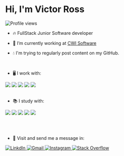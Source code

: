 <h1 align="left">Hi, I'm Victor Ross</h1>
<p align="left"> <img src="https://komarev.com/ghpvc/?username=Vicjun22&color=yellow" alt="Profile views" /> </p>

- 🔥 FullStack Junior Software developer 

- 🔭 I’m currently working at [CWI Software](https://github.com/CWISoftware)

- 💧 I'm trying to regularly post content on my GitHub.

<br>

- 🖥️ I work with:
<div>
  <img src="https://img.shields.io/badge/Angular-DD0031?style=for-the-badge&logo=angular&logoColor=white" />
  <img src="https://img.shields.io/badge/TypeScript-007ACC?style=for-the-badge&logo=typescript&logoColor=white" />
  <img src="https://img.shields.io/badge/Sass-CC6699?style=for-the-badge&logo=sass&logoColor=white" />
  <img src="https://img.shields.io/badge/MySQL-00000F?style=for-the-badge&logo=mysql&logoColor=white" />
  <img src="https://img.shields.io/badge/Java-ED8B00?style=for-the-badge&logo=openjdk&logoColor=white" />
</div>

<br>

- 📚 I study with:
<div>
  <img src="https://img.shields.io/badge/React-20232A?style=for-the-badge&logo=react&logoColor=61DAFB" />
  <img src="https://img.shields.io/badge/JavaScript-323330?style=for-the-badge&logo=javascript&logoColor=F7DF1E" />
  <img src="https://img.shields.io/badge/HTML5-E34F26?style=for-the-badge&logo=html5&logoColor=white" />
  <img src="https://img.shields.io/badge/CSS3-1572B6?style=for-the-badge&logo=css3&logoColor=white" />
  <img src="https://img.shields.io/badge/PostgreSQL-316192?style=for-the-badge&logo=postgresql&logoColor=white" />
</div>

<br><br>

- 👋 Visit and send me a message in:
<div>
  <a href="https://www.linkedin.com/in/victor-elias-014232230/" target="_blank">
    <img src="https://img.shields.io/badge/LinkedIn-0077B5?style=for-the-badge&logo=linkedin&logoColor=white" alt="LinkdIn" target="_blank">
  </a>
  <a href="mailto:vicjun22@gmail.com" target="_blank">
    <img src="https://img.shields.io/badge/Gmail-D14836?style=for-the-badge&logo=gmail&logoColor=white" alt="Gmail" target="_blank">
  </a>
  <a href="https://www.instagram.com/vicjun22/" target="_blank">
    <img src="https://img.shields.io/badge/Instagram-E4405F?style=for-the-badge&logo=instagram&logoColor=white" alt="Instagram" target="_blank">
  </a>
  <a href="https://stackoverflow.com/users/21474556/victor-elias-ross-j%c3%banior?tab=profile" target="_blank">
    <img src="https://img.shields.io/badge/Stack_Overflow-FE7A16?style=for-the-badge&logo=stack-overflow&logoColor=white" alt="Stack Overflow" target="_blank">
  </a>
</div>
